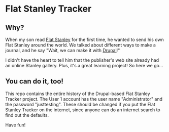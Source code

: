 # Flat Stanley Tracker

## Why?

When my son read [Flat Stanley](http://www.flatstanley.com) for the first time, he wanted to send his own Flat Stanley around the world.  We talked about different ways to make a journal, and he say "Wait, we can make it with [Drupal](http://drupal.org)!"

I didn't have the heart to tell him that the publisher's web site already had an online Stanley gallery.  Plus, it's a great learning project!  So here we go...

## You can do it, too!

This repo contains the entire history of the Drupal-based Flat Stanley Tracker project.  The User 1 account has the user name "Administrator" and the password "justtesting".  These should be changed if you put the Flat Stanley Tracker on the internet, since anyone can do an internet search to find out the defaults.

Have fun!